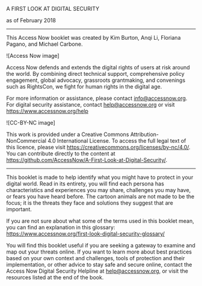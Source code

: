 A FIRST LOOK AT DIGITAL SECURITY

as of February 2018

--------------

This Access Now booklet was created by Kim Burton, Anqi Li, Floriana Pagano, and Michael Carbone.

![Access Now image]

Access Now defends and extends the digital rights of users at risk around the world. By combining direct technical support, comprehensive policy engagement, global advocacy, grassroots grantmaking, and convenings such as RightsCon, we fight for human rights in the digital age.

For more information or assistance, please contact info@accessnow.org. For digital security assistance, contact help@accessnow.org or visit https://www.accessnow.org/help

![CC-BY-NC image]

This work is provided under a Creative Commons Attribution-NonCommercial 4.0 International License. To access the full legal text of this licence, please visit https://creativecommons.org/licenses/by-nc/4.0/. You can contribute directly to the content at https://github.com/AccessNow/A-First-Look-at-Digital-Security/.

--------------

This booklet is made to help identify what you might have to protect in your digital world. Read in its entirety, you will find each persona has characteristics and experiences you may share, challenges you may have, or fears you have heard before. The cartoon animals are not made to be the focus; it is the threats they face and solutions they suggest that are important.

If you are not sure about what some of the terms used in this booklet mean, you can find an explanation in this glossary: https://www.accessnow.org/first-look-digital-security-glossary/

You will find this booklet useful if you are seeking a gateway to examine and map out your threats online. If you want to learn more about best practices based on your own context and challenges, tools of protection and their implementation, or other advice to stay safe and secure online, contact the Access Now Digital Security Helpline at help@accessnow.org, or visit the resources listed at the end of the book.

